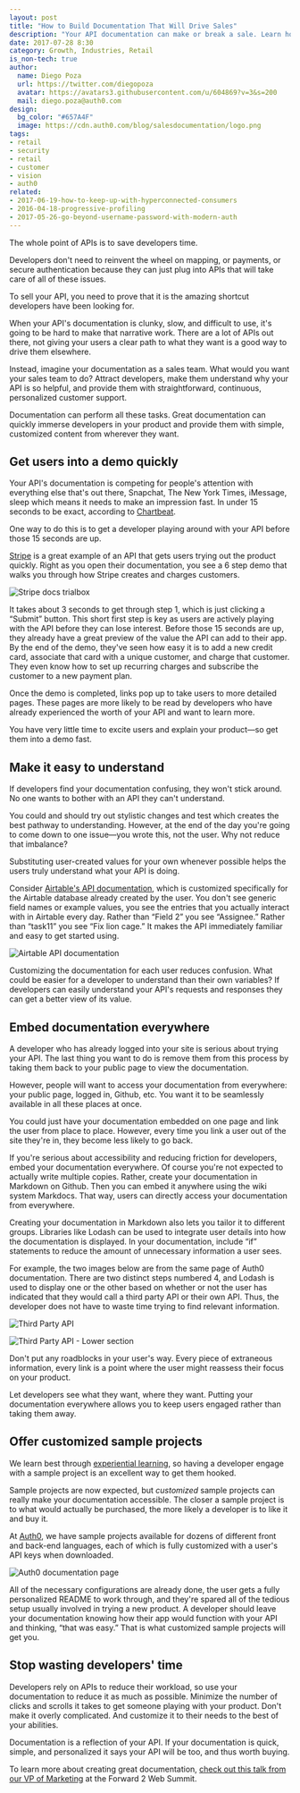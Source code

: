```yaml
---
layout: post
title: "How to Build Documentation That Will Drive Sales"
description: "Your API documentation can make or break a sale. Learn how to unleash its full potential."
date: 2017-07-28 8:30
category: Growth, Industries, Retail
is_non-tech: true
author:
  name: Diego Poza
  url: https://twitter.com/diegopoza
  avatar: https://avatars3.githubusercontent.com/u/604869?v=3&s=200
  mail: diego.poza@auth0.com
design:
  bg_color: "#657A4F"
  image: https://cdn.auth0.com/blog/salesdocumentation/logo.png
tags:
- retail
- security
- retail
- customer
- vision
- auth0
related:
- 2017-06-19-how-to-keep-up-with-hyperconnected-consumers
- 2016-04-18-progressive-profiling
- 2017-05-26-go-beyond-username-password-with-modern-auth
---
```


The whole point of APIs is to save developers time.

Developers don't need to reinvent the wheel on mapping, or payments, or secure authentication because they can just plug into APIs that will take care of all of these issues.

To sell your API, you need to prove that it is the amazing shortcut developers have been looking for.

When your API's documentation is clunky, slow, and difficult to use, it's going to be hard to make that narrative work. There are a lot of APIs out there, not giving your users a clear path to what they want is a good way to drive them elsewhere.

Instead, imagine your documentation as a sales team. What would you want your sales team to do? Attract developers, make them understand why your API is so helpful, and provide them with straightforward, continuous, personalized customer support.

Documentation can perform all these tasks. Great documentation can quickly immerse developers in your product and provide them with simple, customized content from wherever they want.

## Get users into a demo quickly

Your API's documentation is competing for people's attention with everything else that's out there, Snapchat, The New York Times, iMessage, sleep which means it needs to make an impression fast. In under 15 seconds to be exact, according to [Chartbeat](http://time.com/12933/what-you-think-you-know-about-the-web-is-wrong/).

One way to do this is to get a developer playing around with your API before those 15 seconds are up.


[Stripe](https://stripe.com/docs) is a great example of an API that gets users trying out the product quickly. Right as you open their documentation, you see a 6 step demo that walks you through how Stripe creates and charges customers.

![Stripe docs trialbox](https://cdn.auth0.com/blog/documentation/stripedocstrialbox.png)

It takes about 3 seconds to get through step 1, which is just clicking a “Submit” button. This short first step is key as users are actively playing with the API before they can lose interest. Before those 15 seconds are up, they already have a great preview of the value the API can add to their app. By the end of the demo, they've seen how easy it is to add a new credit card, associate that card with a unique customer, and charge that customer. They even know how to set up recurring charges and subscribe the customer to a new payment plan.

Once the demo is completed, links pop up to take users to more detailed pages. These pages are more likely to be read by developers who have already experienced the worth of your API and want to learn more.

You have very little time to excite users and explain your product—so get them into a demo fast.

## Make it easy to understand

If developers find your documentation confusing, they won't stick around. No one wants to bother with an API they can't understand.

You could and should try out stylistic changes and test which creates the best pathway to understanding. However, at the end of the day you're going to come down to one issue—you wrote this, not the user. Why not reduce that imbalance?

Substituting user-created values for your own whenever possible helps the users truly understand what your API is doing.

Consider [Airtable's API documentation](http://airtable.com/api), which is customized specifically for the Airtable database already created by the user. You don't see generic field names or example values, you see the entries that you actually interact with in Airtable every day. Rather than “Field 2” you see “Assignee.” Rather than “task11” you see “Fix lion cage.” It makes the API immediately familiar and easy to get started using.

![Airtable API documentation](https://cdn.auth0.com/blog/documentation/Airtable_API_-_Theme_Park_Projects_and_How_to_Build_Documentation_That_Will_Drive_Sales-2.png)

Customizing the documentation for each user reduces confusion. What could be easier for a developer to understand than their own variables? If developers can easily understand your API's requests and responses they can get a better view of its value.

## Embed documentation everywhere

A developer who has already logged into your site is serious about trying your API. The last thing you want to do is remove them from this process by taking them back to your public page to view the documentation.

However, people will want to access your documentation from everywhere: your public page, logged in, Github, etc. You want it to be seamlessly available in all these places at once.

You could just have your documentation embedded on one page and link the user from place to place. However, every time you link a user out of the site they're in, they become less likely to go back.

If you're serious about accessibility and reducing friction for developers, embed your documentation everywhere. Of course you're not expected to actually write multiple copies. Rather, create your documentation in Markdown on Github. Then you can embed it anywhere using the wiki system Markdocs. That way, users can directly access your documentation from everywhere.

Creating your documentation in Markdown also lets you tailor it to different groups. Libraries like Lodash can be used to integrate user details into how the documentation is displayed. In your documentation, include “if” statements to reduce the amount of unnecessary information a user sees.

For example, the two images below are from the same page of Auth0 documentation. There are two distinct steps numbered 4, and Lodash is used to display one or the other based on whether or not the user has indicated that they would call a third party API or their own API. Thus, the developer does not have to waste time trying to find relevant information.

![Third Party API](https://cdn.auth0.com/blog/documentation/3rdpartyapiarrow.png)

![Third Party API - Lower section](https://cdn.auth0.com/blog/documentation/yourapiarrow.png)

Don't put any roadblocks in your user's way. Every piece of extraneous information, every link is a point where the user might reassess their focus on your product.

Let developers see what they want, where they want. Putting your documentation everywhere allows you to keep users engaged rather than taking them away.

## Offer customized sample projects

We learn best through [experiential learning](https://blog.readme.io/the-most-effective-api-quickstarts-in-8-examples/), so having a developer engage with a sample project is an excellent way to get them hooked.

Sample projects are now expected, but *customized* sample projects can really make your documentation accessible. The closer a sample project is to what would actually be purchased, the more likely a developer is to like it and buy it.

At [Auth0](https://auth0.com/docs), we have sample projects available for dozens of different front and back-end languages, each of which is fully customized with a user's API keys when downloaded.

![Auth0 documentation page](https://cdn.auth0.com/blog/documentation/auth0doc.png)

All of the necessary configurations are already done, the user gets a fully personalized README to work through, and they're spared all of the tedious setup usually involved in trying a new product. A developer should leave your documentation knowing how their app would function with your API and thinking, “that was easy.” That is what customized sample projects will get you.

## Stop wasting developers' time

Developers rely on APIs to reduce their workload, so use your documentation to reduce it as much as possible. Minimize the number of clicks and scrolls it takes to get someone playing with your product. Don't make it overly complicated. And customize it to their needs to the best of your abilities.

Documentation is a reflection of your API. If your documentation is quick, simple, and personalized it says your API will be too, and thus worth buying.

To learn more about creating great documentation, [check out this talk from our VP of Marketing](https://www.youtube.com/watch?v=lw9R2qMCdqk) at the Forward 2 Web Summit.
